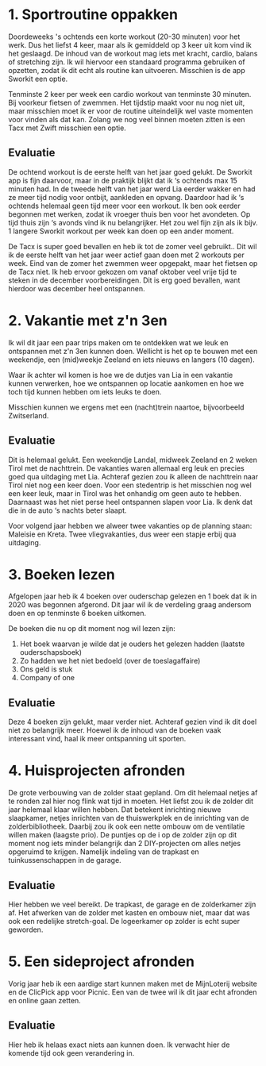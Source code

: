# 1. Sportroutine oppakken
Doordeweeks 's ochtends een korte workout (20-30 minuten) voor het werk. Dus het liefst 4 keer, maar als ik gemiddeld op 3 keer uit kom vind ik het geslaagd. De inhoud van de workout mag iets met kracht, cardio, balans of stretching zijn. Ik wil hiervoor een standaard programma gebruiken of opzetten, zodat ik dit echt als routine kan uitvoeren. Misschien is de app Sworkit een optie.

Tenminste 2 keer per week een cardio workout van tenminste 30 minuten. Bij voorkeur fietsen of zwemmen. Het tijdstip maakt voor nu nog niet uit, maar misschien moet ik er voor de routine uiteindelijk wel vaste momenten voor vinden als dat kan. Zolang we nog veel binnen moeten zitten is een Tacx met Zwift misschien een optie.

## Evaluatie
De ochtend workout is de eerste helft van het jaar goed gelukt. De Sworkit app is fijn daarvoor, maar in de praktijk blijkt dat ik ‘s ochtends max 15 minuten had. In de tweede helft van het jaar werd Lia eerder wakker en had ze meer tijd nodig voor ontbijt, aankleden en opvang. Daardoor had ik ‘s ochtends helemaal geen tijd meer voor een workout. Ik ben ook eerder begonnen met werken, zodat ik vroeger thuis ben voor het avondeten. Op tijd thuis zijn ‘s avonds vind ik nu belangrijker. Het zou wel fijn zijn als ik bijv. 1 langere Sworkit workout per week kan doen op een ander moment.

De Tacx is super goed bevallen en heb ik tot de zomer veel gebruikt.. Dit wil ik de eerste helft van het jaar weer actief gaan doen met 2 workouts per week. Eind van de zomer het zwemmen weer opgepakt, maar het fietsen op de Tacx niet. Ik heb ervoor gekozen om vanaf oktober veel vrije tijd te steken in de december voorbereidingen. Dit is erg goed bevallen, want hierdoor was december heel ontspannen.

# 2. Vakantie met z'n 3en
Ik wil dit jaar een paar trips maken om te ontdekken wat we leuk en ontspannen met z'n 3en kunnen doen. Wellicht is het op te bouwen met een weekendje, een (mid)weekje Zeeland en iets nieuws en langers (10 dagen).

Waar ik achter wil komen is hoe we de dutjes van Lia in een vakantie kunnen verwerken, hoe we ontspannen op locatie aankomen en hoe we toch tijd kunnen hebben om iets leuks te doen.

Misschien kunnen we ergens met een (nacht)trein naartoe, bijvoorbeeld Zwitserland.

## Evaluatie
Dit is helemaal gelukt. Een weekendje Landal, midweek Zeeland en 2 weken Tirol met de nachttrein. De vakanties waren allemaal erg leuk en precies goed qua uitdaging met Lia. Achteraf gezien zou ik alleen de nachttrein naar Tirol niet nog een keer doen. Voor een stedentrip is het misschien nog wel een keer leuk, maar in Tirol was het onhandig om geen auto te hebben. Daarnaast was het niet perse heel ontspannen slapen voor Lia. Ik denk dat die in de auto ‘s nachts beter slaapt.

Voor volgend jaar hebben we alweer twee vakanties op de planning staan: Maleisie en Kreta. Twee vliegvakanties, dus weer een stapje erbij qua uitdaging.

# 3. Boeken lezen
Afgelopen jaar heb ik 4 boeken over ouderschap gelezen en 1 boek dat ik in 2020 was begonnen afgerond. Dit jaar wil ik de verdeling graag andersom doen en op tenminste 6 boeken uitkomen.

De boeken die nu op dit moment nog wil lezen zijn:
1. Het boek waarvan je wilde dat je ouders het gelezen hadden (laatste ouderschapsboek)
2. Zo hadden we het niet bedoeld (over de toeslagaffaire)
3. Ons geld is stuk
4. Company of one

## Evaluatie
Deze 4 boeken zijn gelukt, maar verder niet. Achteraf gezien vind ik dit doel niet zo belangrijk meer. Hoewel ik de inhoud van de boeken vaak interessant vind, haal ik meer ontspanning uit sporten.

# 4. Huisprojecten afronden
De grote verbouwing van de zolder staat gepland. Om dit helemaal netjes af te ronden zal hier nog flink wat tijd in moeten. Het liefst zou ik de zolder dit jaar helemaal klaar willen hebben. Dat betekent inrichting nieuwe slaapkamer, netjes inrichten van de thuiswerkplek en de inrichting van de zolderbibliotheek. Daarbij zou ik ook een nette ombouw om de ventilatie willen maken (laagste prio).
De puntjes op de i op de zolder zijn op dit moment nog iets minder belangrijk dan 2 DIY-projecten om alles netjes opgeruimd te krijgen. Namelijk indeling van de trapkast en tuinkussenschappen in de garage.

## Evaluatie
Hier hebben we veel bereikt. De trapkast, de garage en de zolderkamer zijn af. Het afwerken van de zolder met kasten en ombouw niet, maar dat was ook een redelijke stretch-goal. De logeerkamer op zolder is echt super geworden.

# 5. Een sideproject afronden
Vorig jaar heb ik een aardige start kunnen maken met de MijnLoterij website en de ClicPick app voor Picnic. Een van de twee wil ik dit jaar echt afronden en online gaan zetten.

## Evaluatie
Hier heb ik helaas exact niets aan kunnen doen. Ik verwacht hier de komende tijd ook geen verandering in.
